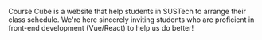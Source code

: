 Course Cube is a website that help students in SUSTech to arrange their class schedule.
We're here sincerely inviting students who are proficient in front-end development (Vue/React) to help us do better!